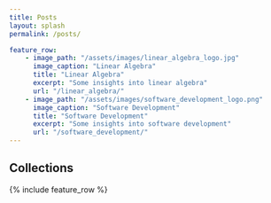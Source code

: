 ```yaml
---
title: Posts
layout: splash
permalink: /posts/

feature_row:
    - image_path: "/assets/images/linear_algebra_logo.jpg"
      image_caption: "Linear Algebra"
      title: "Linear Algebra"
      excerpt: "Some insights into linear algebra"
      url: "/linear_algebra/"
    - image_path: "/assets/images/software_development_logo.png"
      image_caption: "Software Development"
      title: "Software Development"
      excerpt: "Some insights into software development"
      url: "/software_development/"
---
```


## Collections

{% include feature_row %}
